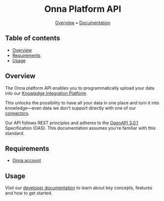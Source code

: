 <div align="center">

# Onna Platform API

[Overview](#overview)
•
[Documentation](https://dev.onna.com "Link to dev.onna.com")

</div>

## Table of contents

- [Overview](#overview)
- [Requirements](#requirements)
- [Usage](#usage)

## Overview

The Onna platform API enables you to programmatically upload your data into our [Knowledge Integration Platform](https://onna.com/platform/ "What is a Knowledge Integration Platform").

This unlocks the possibility to have all your data in one place
and turn it into knowledge—even data we don't support directly with one of our [connectors](#about-connectors "More info about connectors").

Our API follows REST principles and adheres to the [OpenAPI 3.0.1](https://github.com/OAI/OpenAPI-Specification/blob/main/versions/3.0.1.md "OpenAPI 3.0.1 specification on GitHub") Specification (OAS).
This documentation assumes you're familiar with this standard.

## Requirements

- [Onna account](https://enterprise.onna.com/signin "Link to Onna sign in page")

## Usage

Visit our [developer documentation](https://dev.onna.com "Link to Onna developer docs")
to learn about key concepts, features and how to get started.
